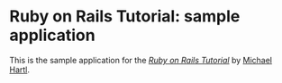 # Ruby on Rails Tutorial: sample application

This is the sample application for
the [*Ruby on Rails Tutorial*](http://railstutorial-china.org/)
by [Michael Hartl](http://michaelhartl.com/).
